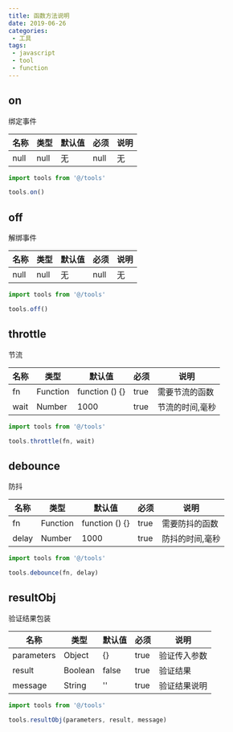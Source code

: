 ```yaml
---
title: 函数方法说明
date: 2019-06-26
categories:
 - 工具
tags:
 - javascript
 - tool
 - function
---
```

## on
绑定事件

名称|类型|默认值|必须|说明
---|---|---|---|---
null|null|无|null|无

```javascript
import tools from '@/tools'

tools.on()
```

## off
解绑事件

名称|类型|默认值|必须|说明
---|---|---|---|---
null|null|无|null|无

```javascript
import tools from '@/tools'

tools.off()
```

## throttle
节流

名称|类型|默认值|必须|说明
---|---|---|---|---
fn|Function|function () {}|true|需要节流的函数
wait|Number|1000|true|节流的时间,毫秒

```javascript
import tools from '@/tools'

tools.throttle(fn, wait)
```

## debounce
防抖

名称|类型|默认值|必须|说明
---|---|---|---|---
fn|Function|function () {}|true|需要防抖的函数
delay|Number|1000|true|防抖的时间,毫秒

```javascript
import tools from '@/tools'

tools.debounce(fn, delay)
```

## resultObj
验证结果包装

名称|类型|默认值|必须|说明
---|---|---|---|---
parameters|Object|{}|true|验证传入参数
result|Boolean|false|true|验证结果
message|String|''|true|验证结果说明

```javascript
import tools from '@/tools'

tools.resultObj(parameters, result, message)
```
